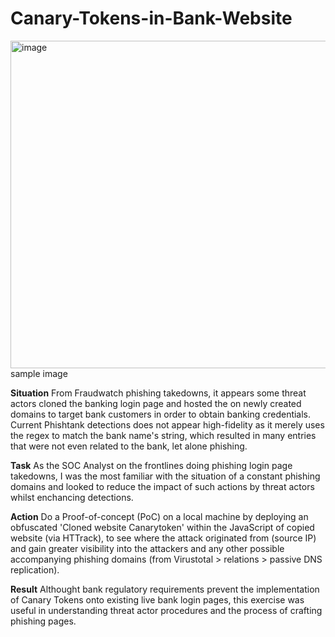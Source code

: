 # Canary-Tokens-in-Bank-Website

<img width="524" height="524" alt="image" src="https://github.com/user-attachments/assets/0b201f08-bfb0-4c01-8dde-63e71274600c" />  
<br/>
sample image    
<br/>

**Situation**
From Fraudwatch phishing takedowns, it appears some threat actors cloned the banking login page and hosted the on newly created domains to target bank customers in order to obtain banking credentials.
Current Phishtank detections does not appear high-fidelity as it merely uses the regex to match the bank name's string, which resulted in many entries that were not even related to the bank, let alone phishing.

**Task**
As the SOC Analyst on the frontlines doing phishing login page takedowns, I was the most familiar with the situation of a constant phishing domains and looked to reduce the impact of such actions by threat actors whilst enchancing detections.

**Action**
Do a Proof-of-concept (PoC) on a local machine by deploying an obfuscated 'Cloned website Canarytoken' within the JavaScript of copied website (via HTTrack), to see where the attack originated from (source IP) and gain greater visibility into the attackers and any other possible accompanying phishing domains (from Virustotal > relations > passive DNS replication).


**Result**
Althought bank regulatory requirements prevent the implementation of Canary Tokens onto existing live bank login pages, this exercise was useful in understanding threat actor procedures and the process of crafting phishing pages.



